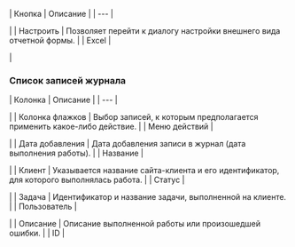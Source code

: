 | Кнопка | Описание |
| --- |

|
| Настроить | Позволяет перейти к диалогу настройки внешнего вида отчетной формы. |
| Excel |

|

### Список записей журнала

| Колонка | Описание |
| --- |

|
| Колонка флажков | Выбор записей, к которым предполагается применить какое-либо действие. |
| Меню действий |

|
| Дата добавления | Дата добавления записи в журнал (дата выполнения работы). |
| Название |

|
| Клиент | Указывается название сайта-клиента и его идентификатор, для которого выполнялась работа. |
| Статус |

|
| Задача | Идентификатор и название задачи, выполненной на клиенте. |
| Пользователь |

|
| Описание | Описание выполненной работы или произошедшей ошибки. |
| ID |
